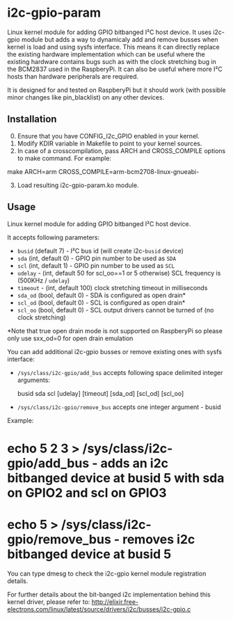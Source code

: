 i2c-gpio-param
==============
Linux kernel module for adding GPIO bitbanged I²C host device. It uses i2c-gpio module
but adds a way to dynamicaly add and remove busses when kernel is load and using sysfs
interface. This means it can directly replace the existing hardware implementation which can be 
useful where the existing hardware contains bugs such as with the clock stretching bug in the 
BCM2837 used in the RaspberyPi. It can also be useful where more I²C hosts than hardware
peripherals are required.

It is designed for and tested on RaspberyPi but it should work (with possible minor changes like
pin_blacklist) on any other devices.

Installation
------------

0.  Ensure that you have CONFIG_I2c_GPIO enabled in your kernel.
1.  Modify KDIR variable in Makefile to point to your kernel sources.
2.  In case of a crosscompilation, pass ARCH and CROSS_COMPILE options to make command. For example:

   make ARCH=arm CROSS_COMPILE=arm-bcm2708-linux-gnueabi-

3.  Load resulting i2c-gpio-param.ko module.

Usage
-----

Linux kernel module for adding GPIO bitbanged I²C host device. 

It accepts following parameters:
  - `busid` (default 7) - I²C bus id (will create i2c-`busid` device)
  - `sda` (int, default 0) - GPIO pin number to be used as `SDA`
  - `scl` (int, default 1) - GPIO pin number to be used as `SCL`
  - `udelay` - (int, default 50 for scl_oo==1 or 5 otherwise) SCL frequency is (500KHz / `udelay`)
  - `timeout` - (int, default 100) clock stretching timeout in milliseconds 
  - `sda_od` (bool, default 0) - SDA is configured as open drain*
  - `scl_od` (bool, default 0) - SCL is configured as open drain*
  - `scl_oo` (bool, default 0) - SCL output drivers cannot be turned of (no clock stretching)

*Note that true open drain mode is not supported on RaspberyPi so please only use sxx_od=0 for open drain emulation

You can add additional i2c-gpio busses or remove existing ones with sysfs interface:

  - `/sys/class/i2c-gpio/add_bus` accepts following space delimited integer arguments:

      busid sda scl [udelay] [timeout] [sda_od] [scl_od] [scl_oo]

  - `/sys/class/i2c-gpio/remove_bus` accepts one integer argument - busid

Example:

   # echo 5 2 3 > /sys/class/i2c-gpio/add_bus - adds an i2c bitbanged device at busid 5 with sda on GPIO2 and scl on GPIO3

   # echo 5 > /sys/class/i2c-gpio/remove_bus - removes i2c bitbanged device at busid 5

You can type dmesg to check the i2c-gpio kernel module registration details.

For further details about the bit-banged i2c implementation behind this kernel driver, please refer to:
http://elixir.free-electrons.com/linux/latest/source/drivers/i2c/busses/i2c-gpio.c
